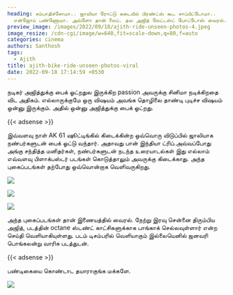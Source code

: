 ```yaml
---
heading: சம்பாதிச்சோமா.. ஜாலியா ரோட்டு கடையில் பிரண்ட்ஸ் கூட சாப்பிட்டோமா..
  என்ஜோய் பண்ணோமா. அவ்ளோ தான் லைப். தல அஜித் லேட்டஸ்ட் போட்டோஸ் வைரல்.
preview_image: /images/2022/09/18/ajith-ride-unseen-photos-4.jpeg
image_resize: /cdn-cgi/image/w=640,fit=scale-down,q=80,f=auto
categories: cinema
authors: Santhosh
tags:
  - Ajith
title: ajith-bike-ride-unseen-photos-viral
date: 2022-09-18 17:14:59 +0530
---
```

நடிகர் அஜித்துக்கு பைக் ஓட்றதுல இருக்கிற passion அவருக்கு சினிமா நடிக்கிறதை விட அதிகம். எல்லாருக்குமே ஒரு விஷயம் அவங்க தொழிலை தாண்டி புடிச்ச விஷயம் ஒன்னு இருக்கும். அதில் ஒன்னு  அஜித்துக்கு பைக் ஓட்றது.

{{< adsense >}}

இவ்வளவு நாள் AK 61 ஷூட்டிங்கில் கிடைக்கின்ற ஒவ்வொரு விடுப்பில் ஜாலியாக நண்பர்களுடன் பைக் ஓட்டு வந்தார். அதாவது பான் இந்தியா ட்ரிப்.அவ்வப்போது அங்கு சந்தித்த மனிதர்கள், நண்பர்களுடன் நடந்த உரையாடல்கள் இது எல்லாம் எவ்வளவு பிளாக்பஸ்டர் படங்கள் கொடுத்தாலும் அவருக்கு கிடைக்காது. அந்த புகைப்படங்கள் தற்போது ஒவ்வொன்றாக வெளிவருகிறது.

![](/images/2022/09/18/ajith-ride-unseen-photos.jpeg)

![](/images/2022/09/18/ajith-ride-unseen-photos-1.jpeg)

![](/images/2022/09/18/ajith-ride-unseen-photos-2.jpeg)

அந்த புகைப்படங்கள் தான் இணையத்தில் வைரல். நேற்று இரவு சென்னை திரும்பிய அஜித், படத்தின் octane ஸ்டண்ட் காட்சிகளுக்காக பாங்காக் செல்லவுள்ளார் என்ற செய்தி வெளியாகியுள்ளது. படம் டிசம்பரில் வெளியாகும் இல்லையெனில் ஜனவரி பொங்கலன்று வாரிசு படத்துடன்.

{{< adsense >}}

பண்டிகையை கொண்டாட தயாராகுங்க மக்களே.

![](/images/2022/09/18/ajith-ride-unseen-photos-3.jpeg)
